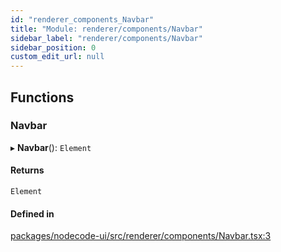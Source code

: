 ```yaml
---
id: "renderer_components_Navbar"
title: "Module: renderer/components/Navbar"
sidebar_label: "renderer/components/Navbar"
sidebar_position: 0
custom_edit_url: null
---
```


## Functions

### Navbar

▸ **Navbar**(): `Element`

#### Returns

`Element`

#### Defined in

[packages/nodecode-ui/src/renderer/components/Navbar.tsx:3](https://github.com/bischoff-m/nodecode/blob/1978ab5/packages/nodecode-ui/src/renderer/components/Navbar.tsx#L3)
